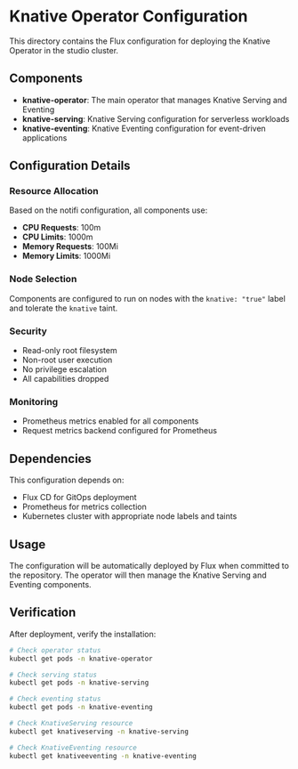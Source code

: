 # Knative Operator Configuration

This directory contains the Flux configuration for deploying the Knative Operator in the studio cluster.

## Components

- **knative-operator**: The main operator that manages Knative Serving and Eventing
- **knative-serving**: Knative Serving configuration for serverless workloads
- **knative-eventing**: Knative Eventing configuration for event-driven applications

## Configuration Details

### Resource Allocation
Based on the notifi configuration, all components use:
- **CPU Requests**: 100m
- **CPU Limits**: 1000m  
- **Memory Requests**: 100Mi
- **Memory Limits**: 1000Mi

### Node Selection
Components are configured to run on nodes with the `knative: "true"` label and tolerate the `knative` taint.

### Security
- Read-only root filesystem
- Non-root user execution
- No privilege escalation
- All capabilities dropped

### Monitoring
- Prometheus metrics enabled for all components
- Request metrics backend configured for Prometheus

## Dependencies

This configuration depends on:
- Flux CD for GitOps deployment
- Prometheus for metrics collection
- Kubernetes cluster with appropriate node labels and taints

## Usage

The configuration will be automatically deployed by Flux when committed to the repository. The operator will then manage the Knative Serving and Eventing components.

## Verification

After deployment, verify the installation:

```bash
# Check operator status
kubectl get pods -n knative-operator

# Check serving status  
kubectl get pods -n knative-serving

# Check eventing status
kubectl get pods -n knative-eventing

# Check KnativeServing resource
kubectl get knativeserving -n knative-serving

# Check KnativeEventing resource
kubectl get knativeeventing -n knative-eventing
```
